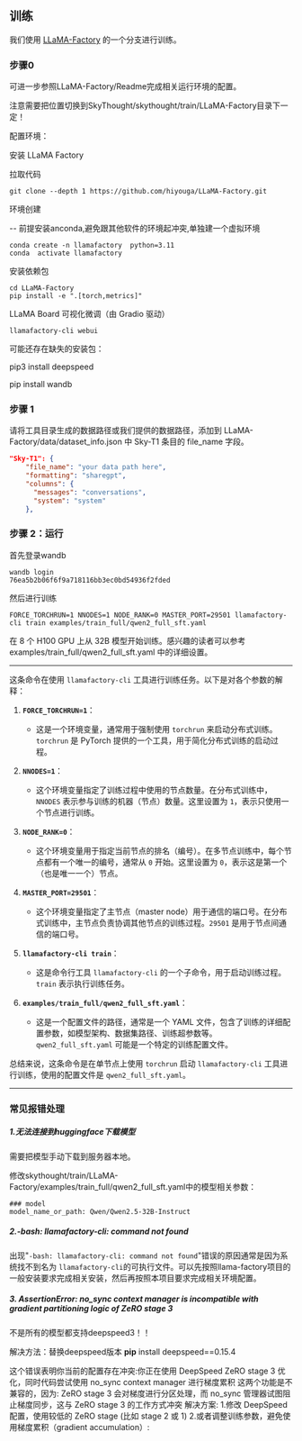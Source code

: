 ## 训练

我们使用 [LLaMA-Factory](https://github.com/hiyouga/LLaMA-Factory) 的一个分支进行训练。

### 步骤0

可进一步参照LLaMA-Factory/Readme完成相关运行环境的配置。

注意需要把位置切换到SkyThought/skythought/train/LLaMA-Factory目录下一定！

配置环境：

安装 LLaMA Factory

拉取代码

```
git clone --depth 1 https://github.com/hiyouga/LLaMA-Factory.git
```

环境创建

-- 前提安装anconda,避免跟其他软件的环境起冲突,单独建一个虚拟环境

```
conda create -n llamafactory  python=3.11
conda  activate llamafactory
```

安装依赖包

```
cd LLaMA-Factory
pip install -e ".[torch,metrics]"
```

LLaMA Board 可视化微调（由 Gradio 驱动）

```
llamafactory-cli webui
```

可能还存在缺失的安装包：

pip3 install deepspeed

pip install wandb

### 步骤 1

请将工具目录生成的数据路径或我们提供的数据路径，添加到 LLaMA-Factory/data/dataset_info.json 中 Sky-T1 条目的 file_name 字段。

```json
"Sky-T1": {
    "file_name": "your data path here",
    "formatting": "sharegpt",
    "columns": {
      "messages": "conversations",
      "system": "system"
    },
```

### 步骤 2：运行

首先登录wandb

```
wandb login
76ea5b2b06f6f9a718116bb3ec0bd54936f2fded
```

然后进行训练

```
FORCE_TORCHRUN=1 NNODES=1 NODE_RANK=0 MASTER_PORT=29501 llamafactory-cli train examples/train_full/qwen2_full_sft.yaml
```

在 8 个 H100 GPU 上从 32B 模型开始训练。感兴趣的读者可以参考 examples/train_full/qwen2_full_sft.yaml 中的详细设置。

---

这条命令在使用 `llamafactory-cli` 工具进行训练任务。以下是对各个参数的解释：

1. **`FORCE_TORCHRUN=1`**：

   - 这是一个环境变量，通常用于强制使用 `torchrun` 来启动分布式训练。`torchrun` 是 PyTorch 提供的一个工具，用于简化分布式训练的启动过程。
2. **`NNODES=1`**：

   - 这个环境变量指定了训练过程中使用的节点数量。在分布式训练中，`NNODES` 表示参与训练的机器（节点）数量。这里设置为 `1`，表示只使用一个节点进行训练。
3. **`NODE_RANK=0`**：

   - 这个环境变量用于指定当前节点的排名（编号）。在多节点训练中，每个节点都有一个唯一的编号，通常从 `0` 开始。这里设置为 `0`，表示这是第一个（也是唯一一个）节点。
4. **`MASTER_PORT=29501`**：

   - 这个环境变量指定了主节点（master node）用于通信的端口号。在分布式训练中，主节点负责协调其他节点的训练过程。`29501` 是用于节点间通信的端口号。
5. **`llamafactory-cli train`**：

   - 这是命令行工具 `llamafactory-cli` 的一个子命令，用于启动训练过程。`train` 表示执行训练任务。
6. **`examples/train_full/qwen2_full_sft.yaml`**：

   - 这是一个配置文件的路径，通常是一个 YAML 文件，包含了训练的详细配置参数，如模型架构、数据集路径、训练超参数等。`qwen2_full_sft.yaml` 可能是一个特定的训练配置文件。

总结来说，这条命令是在单节点上使用 `torchrun` 启动 `llamafactory-cli` 工具进行训练，使用的配置文件是 `qwen2_full_sft.yaml`。

---

### 常见报错处理

##### 1.无法连接到huggingface下载模型

需要把模型手动下载到服务器本地。

修改skythought/train/LLaMA-Factory/examples/train_full/qwen2_full_sft.yaml中的模型相关参数：

```
### model
model_name_or_path: Qwen/Qwen2.5-32B-Instruct
```

##### 2.-bash: llamafactory-cli: command not found

出现"`-bash: llamafactory-cli: command not found`"错误的原因通常是因为系统找不到名为 `llamafactory-cli`的可执行文件。可以先按照llama-factory项目的一般安装要求完成相关安装，然后再按照本项目要求完成相关环境配置。

##### 3. AssertionError: no_sync context manager is incompatible with gradient partitioning logic of ZeRO stage 3

不是所有的模型都支持deepspeed3！！

解决方法：替换deepspeed版本 **pip** install deepspeed==0.15.4

这个错误表明你当前的配置存在冲突:你正在使用 DeepSpeed ZeRO stage 3 优化，同时代码尝试使用 no_sync context manager 进行梯度累积
这两个功能是不兼容的，因为: ZeRO stage 3 会对梯度进行分区处理，而 no_sync 管理器试图阻止梯度同步，这与 ZeRO stage 3 的工作方式冲突
解决方案:
1.修改 DeepSpeed 配置，使用较低的 ZeRO stage (比如 stage 2 或 1)
2.或者调整训练参数，避免使用梯度累积（gradient accumulation）:
